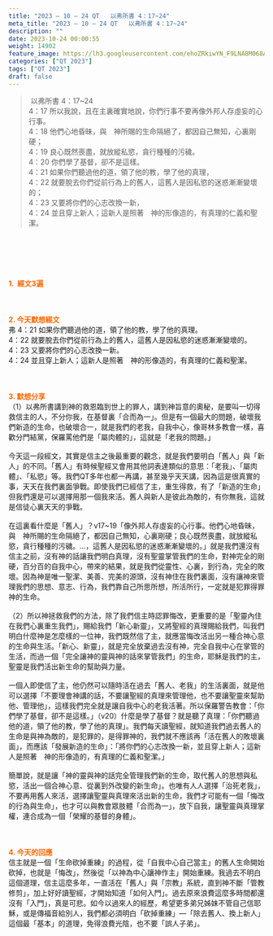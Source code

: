 ```yaml
---
title: "2023 – 10 – 24 QT   以弗所書 4：17~24"
meta_title: "2023 – 10 – 24 QT   以弗所書 4：17~24"
description: ""
date: 2023-10-24 00:00:55
weight: 14902
feature_image: https://lh3.googleusercontent.com/ehoZRkiwYN_F9LNA8M068AYxt73EavCZno-PD1cJRuf5BbSkQVUWr3gNEbt5kSs28Pb_Elg17kSrtf9ybWvojWoMV6I4tPM3vGRGDq6GkKkPdL2Gut4QAIw4-uykKUAtNiKgQKntvsU=w800
categories: ["QT 2023"]
tags: ["QT 2023"]
draft: false
---
```


<blockquote> 以弗所書 4：17~24<br />
4：17 所以我說，且在主裏確實地說，你們行事不要再像外邦人存虛妄的心行事。<br />
4：18 他們心地昏昧，與　神所賜的生命隔絕了，都因自己無知，心裏剛硬；<br />
4：19 良心既然喪盡，就放縱私慾，貪行種種的污穢。<br />
4：20 你們學了基督，卻不是這樣。<br />
4：21 如果你們聽過他的道，領了他的教，學了他的真理，<br />
4：22 就要脫去你們從前行為上的舊人，這舊人是因私慾的迷惑漸漸變壞的；<br />
4：23 又要將你們的心志改換一新，<br />
4：24 並且穿上新人；這新人是照著　神的形像造的，有真理的仁義和聖潔。</blockquote><br />
&nbsp;<br />
<br />
&nbsp;<br />
<br />
<span style="color: #ff6600;"><strong>1.  經文3遍</strong></span><br />
<br />
&nbsp;<br />
<br />
<span style="color: #ff6600;"><strong>2. 今天默想經文<br />
</strong></span>弗 4：21 如果你們聽過他的道，領了他的教，學了他的真理。<br />
4：22 就要脫去你們從前行為上的舊人，這舊人是因私慾的迷惑漸漸變壞的。<br />
4：23 又要將你們的心志改換一新。<br />
4：24 並且穿上新人；這新人是照著　神的形像造的，有真理的仁義和聖潔。<br />
<br />
&nbsp;<br />
<br />
<strong><span style="color: #ff6600;">3. 默想分享<br />
</span></strong>（1）以弗所書講到神的救恩臨到世上的罪人，講到神旨意的奧秘，是要叫一切得救信主的人，不分你我，在基督裏「合而為一」。但是有一個最大的問題，破壞我們新造的生命，也破壞合一，就是我們的老我，自我中心，像哥林多教會一樣，喜歡分門結黨，保羅罵他們是「屬肉體的」，這就是「老我的問題。」<br />
<br />
今天這一段經文，其實是信主之後最重要的觀念，就是我們要明白「舊人」與「新人」的不同。「舊人」有時候聖經又會用其他詞表達類似的意思：「老我」、「屬肉體」、「私慾」等。我們QT多年也都一再講，甚至幾乎天天講，因為這是很真實的事，天天在我們裏面爭戰。即使我們已經信了主，重生得救，有了「新造的生命」但我們還是可以選擇用那一個我來活。舊人與新人是彼此為敵的，有你無我，這就是信徒心裏天天的爭戰。<br />
<br />
在這裏看什麼是「舊人」？v17~19「像外邦人存虛妄的心行事。他們心地昏昧，與　神所賜的生命隔絕了，都因自己無知，心裏剛硬；良心既然喪盡，就放縱私慾，貪行種種的污穢。…，這舊人是因私慾的迷惑漸漸變壞的。」就是我們還沒有信主之前，沒有神的話讓我們明白真理，沒有聖靈掌管我們的生命，對神完全的剛硬，百分百的自我中心，帶來的結果，就是我們從靈性、心裏，到行為，完全的敗壞。因為神是唯一聖潔、美善、完美的源頭，沒有神住在我們裏面，沒有讓神來管理我們的思想、意志、行為，我們靠自己所思所想，所活所行，一定就是犯罪得罪神的生命。<br />
<br />
（2）所以神拯救我們的方法，除了我們信主時認罪悔改，更重要的是「聖靈內住在我們心裏重生我們」，賜給我們「新心新靈」，又將聖經的真理賜給我們，叫我們明白什麼神是怎麼樣的一位神，我們既然信了主，就應當悔改活出另一種合神心意的生命與生活。「新心、新靈」，就是完全放棄過去沒有神，完全自我中心在掌管的生活，而過一個「完全讓神的靈與神的話來掌管我們」的生命，耶穌是我們的主，聖靈是我們活出新生命的幫助與力量。<br />
<br />
一個人即使信了主，他仍然可以隨時活在過去「舊人、老我」的生活裏面，就是他可以選擇「不要理會神講的話，不要讓聖經的真理來管理他，也不要讓聖靈來幫助他、管理他」，這樣我們完全就是讓自我中心的老我活著。所以保羅警告教會：「你們學了基督，卻不是這樣。」（v20）什麼是學了基督？就是聽了真理：「你們聽過他的道，領了他的教，學了他的真理」。我們每天讀聖經，就知道我們過去舊人的生命是與神為敵的，是犯罪的，是得罪神的，我們就不應該再「活在舊人的敗壞裏面」，而應該「發展新造的生命」：「將你們的心志改換一新，並且穿上新人；這新人是照著　神的形像造的，有真理的仁義和聖潔。」<br />
<br />
簡單說，就是讓「神的靈與神的話完全管理我們新的生命，取代舊人的思想與私慾，活出一個合神心意、從裏到外改變的新生命」。也唯有人人選擇「治死老我」，不要再用舊人來活，選擇讓聖靈與真理來活出新的生命，我們才可能有一個「悔改的行為與生命」，也才可以與教會眾肢體「合而為一」，放下自我，讓聖靈與真理掌權，連合成為一個「榮耀的基督的身體」。<br />
<br />
&nbsp;<br />
<br />
<strong style="font-size: inherit;"><span style="color: #ff6600;">4. 今天的回應<br />
</span></strong>信主就是一個「生命砍掉重練」的過程，從「自我中心自己當主」的舊人生命開始砍掉，也就是「悔改」，然後從「以神為中心讓神作主」開始重練。我過去不明白這個道理，信主這麼多年，一直活在「舊人」與「宗教」系統，直到神不斷「管教修剪」，加上好好讀聖經，才開始知道「如何入門」。過去原來浪費這麼多時間都還沒有「入門」，真是可悲。如今以過來人的經歷，希望更多弟兄姊妹不管自己信耶穌，或是傳福音給別人，我們都必須明白「砍掉重練」—「除去舊人、換上新人」這個最「基本」的道理，免得浪費光陰，也不要「誤人子弟」。<br />
<br />
<audio style="display: none;" controls="controls"></audio><br />
<br />
<audio style="display: none;" controls="controls"></audio><br />
<br />
<audio style="display: none;" controls="controls"></audio><br />
<br />
<audio style="display: none;" controls="controls"></audio><br />
<br />
<audio style="display: none;" controls="controls"></audio>
        